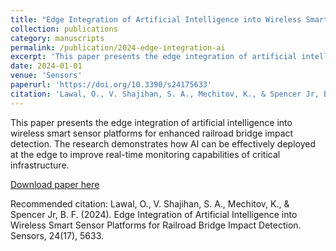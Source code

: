 ```yaml
---
title: "Edge Integration of Artificial Intelligence into Wireless Smart Sensor Platforms for Railroad Bridge Impact Detection"
collection: publications
category: manuscripts
permalink: /publication/2024-edge-integration-ai
excerpt: 'This paper presents the edge integration of artificial intelligence into wireless smart sensor platforms for enhanced railroad bridge impact detection.'
date: 2024-01-01
venue: 'Sensors'
paperurl: 'https://doi.org/10.3390/s24175633'
citation: 'Lawal, O., V. Shajihan, S. A., Mechitov, K., & Spencer Jr, B. F. (2024). Edge Integration of Artificial Intelligence into Wireless Smart Sensor Platforms for Railroad Bridge Impact Detection. Sensors, 24(17), 5633.'
---
```


This paper presents the edge integration of artificial intelligence into wireless smart sensor platforms for enhanced railroad bridge impact detection. The research demonstrates how AI can be effectively deployed at the edge to improve real-time monitoring capabilities of critical infrastructure.

[Download paper here](https://doi.org/10.3390/s24175633)

Recommended citation: Lawal, O., V. Shajihan, S. A., Mechitov, K., & Spencer Jr, B. F. (2024). Edge Integration of Artificial Intelligence into Wireless Smart Sensor Platforms for Railroad Bridge Impact Detection. Sensors, 24(17), 5633.
